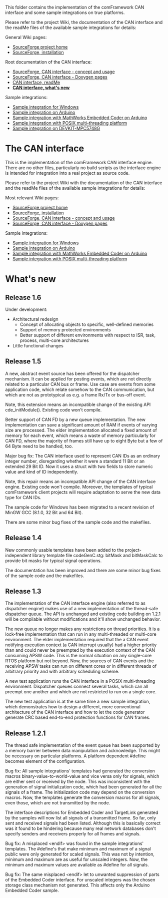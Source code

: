 This folder contains the implementation of the comFramework CAN interface and
some sample integrations on true platforms.

Please refer to the project Wiki, the documentation of the CAN interface
and the readMe files of the available sample integrations for details:

General Wiki pages:

-   [SourceForge project home](<https://sourceforge.net/p/comframe/wiki/Home/>)
-   [SourceForge, installation](<https://sourceforge.net/p/comframe/wiki/Installation/>)

Root documentation of the CAN interface:

-   [SourceForge, CAN interface - concept and usage](<https://sourceforge.net/p/comframe/wiki/The%20CAN%20Interface/>)
-   [SourceForge, CAN interface - Doxygen pages](https://svn.code.sf.net/p/comframe/code/canInterface/trunk/components/canInterface/doc/doxygen/html/index.html)
-   [CAN interface, readMe](<https://svn.code.sf.net/p/comframe/code/canInterface/trunk/components/canInterface/readMe.html>)
-   [**CAN interface, what's new**](<https://svn.code.sf.net/p/comframe/code/canInterface/trunk/components/canInterface/readMe.html#whats-new>)

Sample integrations:

-   [Sample integration for Windows](<https://svn.code.sf.net/p/comframe/code/canInterface/trunk/components/winSampleIntegration/readMe.html>)
-   [Sample integration on Arduino](<https://svn.code.sf.net/p/comframe/code/canInterface/trunk/components/arduinoSampleIntegration/readMe.html>)
-   [Sample integration with MathWorks Embedded Coder on Arduino](<https://svn.code.sf.net/p/comframe/code/canInterface/trunk/components/arduinoSampleIntegrationEmbeddedCoder/readMe.html>)
-   [Sample integration with POSIX multi-threading platform](<https://svn.code.sf.net/p/comframe/code/canInterface/trunk/components/winTestMT/readMe.html>)
-   [Sample integration on DEVKIT-MPC5748G](<https://github.com/PeterVranken/DEVKIT-MPC5748G/tree/master/samples/CAN>)

# The CAN interface #

This is the implementation of the comFramework CAN interface engine. There
are no other files, particularly no build scripts as the interface engine
is intended for integration into a real project as source code.

Please refer to the project Wiki with the documentation of the CAN interface
and the readMe files of the available sample integrations for details:

Most relevant Wiki pages:

-   [SourceForge project home](<https://sourceforge.net/p/comframe/wiki/Home/>)
-   [SourceForge, installation](<https://sourceforge.net/p/comframe/wiki/Installation/>)
-   [SourceForge, CAN interface - concept and usage](<https://sourceforge.net/p/comframe/wiki/The%20CAN%20Interface/>)
-   [SourceForge, CAN interface - Doxygen pages](https://svn.code.sf.net/p/comframe/code/canInterface/trunk/components/canInterface/doc/doxygen/html/index.html)

Sample integrations:

-   [Sample integration for Windows](<https://svn.code.sf.net/p/comframe/code/canInterface/trunk/components/winSampleIntegration/readMe.html>)
-   [Sample integration on Arduino](<https://svn.code.sf.net/p/comframe/code/canInterface/trunk/components/arduinoSampleIntegration/readMe.html>)
-   [Sample integration with MathWorks Embedded Coder on Arduino](<https://svn.code.sf.net/p/comframe/code/canInterface/trunk/components/arduinoSampleIntegrationEmbeddedCoder/readMe.html>)
-   [Sample integration with POSIX multi-threading platform](<https://svn.code.sf.net/p/comframe/code/canInterface/trunk/components/winTestMT/readMe.html>)

# What's new #

## Release 1.6 ##

Under development:

- Architectural redesign
  - Concept of allocating objects to specific, well-defined memories
  - Support of memory protected environments
  - Better support of different environments with respect to ISR, task,
    process, multi-core architectures 
- Little functional changes

## Release 1.5 ##

A new, abstract event source has been offered for the dispatcher
mechanism. It can be applied for posting events, which are not directly
related to a particular CAN bus or frame. Use case are events from some
application code, which relate somehow to the CAN communication, but which
are not as prototypical as e.g. a frame Rx/Tx or bus-off event.

Note, this extension means an incompatible change of the existing API
cde_initModule(). Existing code won't compile.

Better support of CAN FD by a new queue implementation. The new
implementation can save a significant amount of RAM if events of varying
size are processed. The elder implementation allocated a fixed amount of
memory for each event, which means a waste of memory particularly for CAN
FD, where the majority of frames still have up to eight Byte but a few of
64 Byte need to be handled, too.

Major bug fix: The CAN interface used to represent CAN IDs as an ordinary
integer number, disregarding whether it were a standard 11 Bit or an
extended 29 Bit ID. Now it uses a struct with two fields to store numeric
value and kind of ID independently.

Note, this repair means an incompatible API change of the CAN interface
engine. Existing code won't compile. Moreover, the templates of typical
comFramework client projects will require adaptation to serve the new data
type for CAN IDs.

The sample code for Windows has been migrated to a recent revision of
MinGW GCC (8.1.0, 32 Bit and 64 Bit).

There are some minor bug fixes of the sample code and the makefiles.

## Release 1.4 ##

New commonly usable templates have been added to the project-independent
library template file codeGenC.stg: bitMask and bitMaskCalc to provide bit
masks for typical signal operations.

The documentation has been improved and there are some minor bug
fixes of the sample code and the makefiles.

## Release 1.3 ##

The implementation of the CAN interface engine (also referred to as
dispatcher engine) makes use of a new implementation of the thread-safe
dispatcher queue. The API is unchanged and existing code building on 1.2.1
will be compilable without modifications and it'll show unchanged
behavior.

The new queue no longer makes any restrictions on thread priorities.
It is a lock-free implementation that can run in any multi-threaded or
multi-core environment. The elder implementation required that the a CAN
event notifying execution context (a CAN interrupt usually) had a higher
priority than and could never be preempted by the execution context of the
CAN consuming APSW code. This is the normal situation on any single-core
RTOS platform but not beyond. Now, the sources of CAN events and the
receiving APSW tasks can run on different cores or in different threads of
arbitrary priority and with arbitrary scheduling scheme.

A new test application runs the CAN interface in a POSIX multi-threading
environment. Dispatcher queues connect several tasks, which can all
preempt one another and which are not restricted to run on a single core.

The new test application is at the same time a new sample integration,
which demonstrates how to design a different, more conventional
architecture of the CAN interface and how to let the code generator
generate CRC based end-to-end protection functions for CAN frames.

## Release 1.2.1 ##

The thread safe implementation of the event queue has been supported by a
memory barrier between data manipulation and acknowledge. This might be
necessary on particular platforms. A platform dependent #define becomes
element of the configuration.

Bug fix: All sample integrations' templates had generated the conversion
macros binary-value-to-world-value and vice versa only for signals, which
are either sent or received by the node. This was inconsistent with the
generation of signal initialization code, which had been generated for all
the signals of a frame. The initialization code may depend on the
conversion macros. Now, the templates generate the conversion macros for
all signals, even those, which are not transmitted by the node.

The interface descriptions for Embedded Coder and TargetLink generated by
the samples will now list all signals of a transmitted frame. So far, only
sent and received signals had been listed. Although this is basically
correct was it found to be hindering because many real network databases
don't specify senders and receivers properly for all frames and signals.

Bug fix: A misplaced \<endif> was found in the sample integrations'
templates. The #define's that make minimum and maximum of a signal public
were only generated for scaled signals. This was not by intention, minimum
and maximum are as useful for unscaled integers. Now, the minimum and
maximum values are available as #define for all signals.

Bug fix: The same misplaced \<endif> let to unwanted suppression of parts
of the Embedded Coder interface. For unscaled integers was the chosen
storage class mechanism not generated. This affects only the Arduino
Embedded Coder sample.
